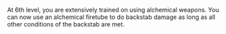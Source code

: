 At 6th level, you are extensively trained on using alchemical weapons. You can now use an alchemical firetube to do backstab damage as long as all other conditions of the backstab are met.